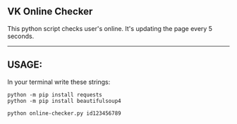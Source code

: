 ## VK Online Checker

This python script checks user's online.
It's updating the page every 5 seconds.
____
## USAGE:
In your terminal write these strings:
```
python -m pip install requests
python -m pip install beautifulsoup4

python online-checker.py id123456789
```
